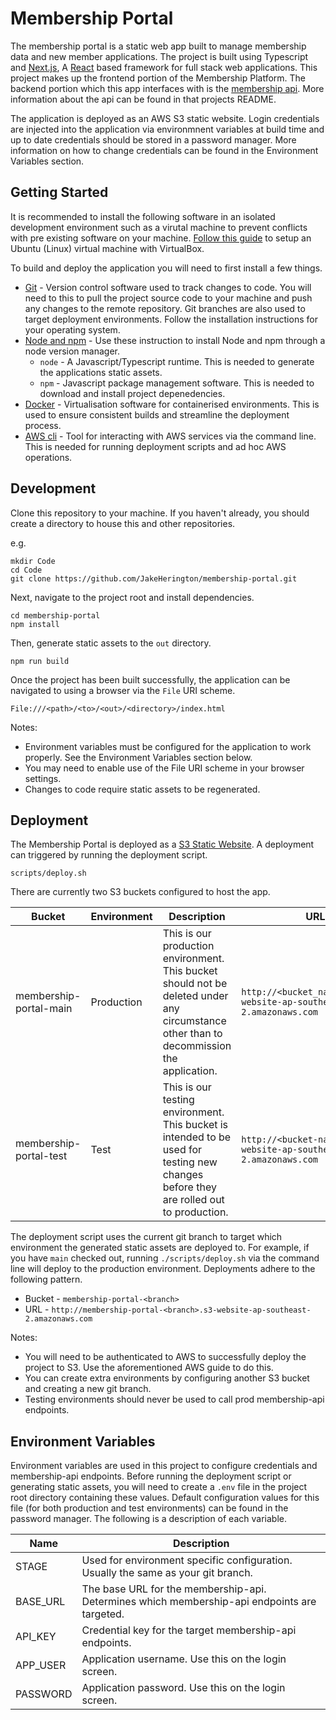 # Membership Portal

The membership portal is a static web app built to manage membership data and new member applications. The project is built using Typescript and [Next.js](https://nextjs.org/), A [React](https://react.dev/) based framework for full stack web applications. This project makes up the frontend portion of the Membership Platform. The backend portion which this app interfaces with is the [membership api](https://github.com/JakeHerington/membership-api). More information about the api can be found in that projects README.

The application is deployed as an AWS S3 static website. Login credentials are injected into the application via environmnent variables at build time and up to date credentials should be stored in a password manager. More information on how to change credentials can be found in the Environment Variables section.

## Getting Started

It is recommended to install the following software in an isolated development environment such as a virutal machine to prevent conflicts with pre existing software on your machine. [Follow this guide](https://ubuntu.com/tutorials/how-to-run-ubuntu-desktop-on-a-virtual-machine-using-virtualbox#1-overview) to setup an Ubuntu (Linux) virtual machine with VirtualBox.

To build and deploy the application you will need to first install a few things.

- [Git](https://git-scm.com/downloads) - Version control software used to track changes to code. You will need to this to pull the project source code to your machine and push any changes to the remote repository. Git branches are also used to target deployment environments. Follow the installation instructions for your operating system.
- [Node and npm](https://docs.npmjs.com/downloading-and-installing-node-js-and-npm#using-a-node-version-manager-to-install-nodejs-and-npm) - Use these instruction to install Node and npm through a node version manager.
  - `node` - A Javascript/Typescript runtime. This is needed to generate the applications static assets.
  - `npm` - Javascript package management software. This is needed to download and install project depenedencies.
- [Docker](https://docs.docker.com/get-docker/) - Virtualisation software for containerised environments. This is used to ensure consistent builds and streamline the deployment process.
- [AWS cli](https://docs.aws.amazon.com/cli/latest/userguide/cli-chap-welcome.html) - Tool for interacting with AWS services via the command line. This is needed for running deployment scripts and ad hoc AWS operations.

## Development

Clone this repository to your machine. If you haven't already, you should create a directory to house this and other repositories.

e.g.

```
mkdir Code
cd Code
git clone https://github.com/JakeHerington/membership-portal.git
```

Next, navigate to the project root and install dependencies.
```
cd membership-portal
npm install
```

Then, generate static assets to the `out` directory.

```
npm run build
```

Once the project has been built successfully, the application can be navigated to using a browser via the `File` URI scheme.

```
File:///<path>/<to>/<out>/<directory>/index.html
```
Notes: 
* Environment variables must be configured for the application to work properly. See the Environment Variables section below.
* You may need to enable use of the File URI scheme in your browser settings.
* Changes to code require static assets to be regenerated.


## Deployment

The Membership Portal is deployed as a [S3 Static Website](https://docs.aws.amazon.com/AmazonS3/latest/userguide/WebsiteHosting.html). A deployment can triggered by running the deployment script.

```
scripts/deploy.sh
````

There are currently two S3 buckets configured to host the app.

| Bucket                 | Environment | Description                                                                                                                              | URL                                                                     |
|------------------------|-------------|------------------------------------------------------------------------------------------------------------------------------------------|-------------------------------------------------------------------------|
| membership-portal-main | Production  | This is our production environment. This bucket should not be deleted under any circumstance other than to decommission the application. | `http://<bucket_name_main>.s3-website-ap-southeast-2.amazonaws.com` | 
| membership-portal-test | Test        | This is our testing environment. This bucket is intended to be used for testing new changes before they are rolled out to production.    | `http://<bucket-name_test>.s3-website-ap-southeast-2.amazonaws.com` |

The deployment script uses the current git branch to target which environment the generated static assets are deployed to. For example, if you have `main` checked out, running `./scripts/deploy.sh` via the command line will deploy to the production environment. Deployments adhere to the following pattern.

* Bucket - `membership-portal-<branch>`
* URL - `http://membership-portal-<branch>.s3-website-ap-southeast-2.amazonaws.com`

Notes:
* You will need to be authenticated to AWS to successfully deploy the project to S3. Use the aforementioned AWS guide to do this.
* You can create extra environments by configuring another S3 bucket and creating a new git branch.
* Testing environments should never be used to call prod membership-api endpoints.

## Environment Variables

Environment variables are used in this project to configure credentials and membership-api endpoints. Before running the deployment script or generating static assets, you will need to create a `.env` file in the project root directory containing these values. Default configuration values for this file (for both production and test environments) can be found in the password manager. The following is a description of each variable.

| Name     | Description                                                                                  |
|----------|----------------------------------------------------------------------------------------------|
| STAGE    | Used for environment specific configuration. Usually the same as your git branch.            |
| BASE_URL | The base URL for the membership-api. Determines which membership-api endpoints are targeted. |
| API_KEY  | Credential key for the target membership-api endpoints.                                      |
| APP_USER | Application username. Use this on the login screen.                                          |
| PASSWORD | Application password. Use this on the login screen.                                          |
